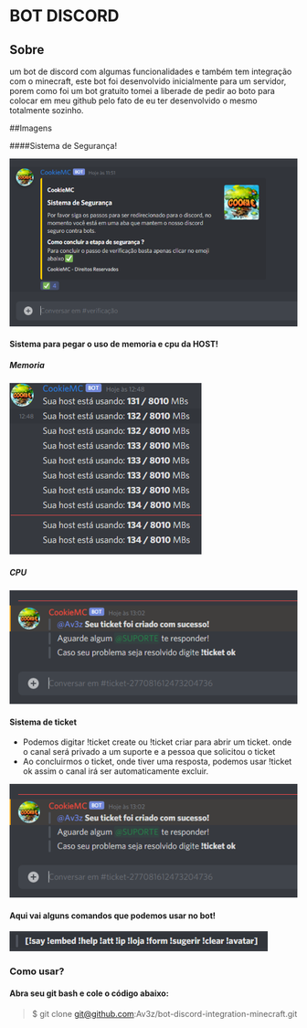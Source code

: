 # BOT DISCORD

## Sobre

um bot de discord com algumas funcionalidades e também tem integração com o minecraft, este bot foi desenvolvido inicialmente para um servidor, porem como foi um bot gratuito tomei a liberade de pedir ao boto para colocar em meu github pelo fato de eu ter desenvolvido o mesmo totalmente sozinho.

##Imagens

####Sistema de Segurança!


![Screenshot](imgs/screenshot_1.png)


#### Sistema para pegar o uso de memoria e cpu da HOST!


##### Memoria


![Screenshot2](imgs/screenshot_2.png)


##### CPU


![Screenshot4](imgs/screenshot_5.png)


#### Sistema de ticket


- Podemos digitar !ticket create ou !ticket criar para abrir um ticket. onde o canal será privado a um suporte e a pessoa que solicitou o ticket
- Ao concluirmos o ticket, onde tiver uma resposta, podemos usar !ticket ok assim o canal irá ser automaticamente excluir.


![Screenshot5](imgs/screenshot_5.png)


#### Aqui vai alguns comandos que podemos usar no  bot!
![Screenshot3](imgs/screenshot_3.png)


### Como usar?


#### Abra seu git bash e cole o código abaixo:


> $ git clone git@github.com:Av3z/bot-discord-integration-minecraft.git
 
